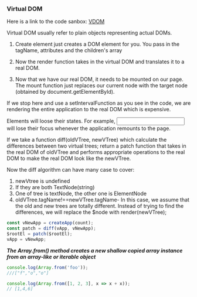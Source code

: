 ### Virtual DOM

Here is a link to the code sanbox: [VDOM](https://codesandbox.io/s/epic-bird-vvx83)

Virtual DOM usually refer to plain objects representing actual DOMs.

1. Create element just creates a DOM element for you. You pass in the tagName, attributes and the children's array

2. Now the render function takes in the virtual DOM and translates it to a real DOM.

3. Now that we have our real DOM, it needs to be mounted on our page. The mount function just replaces our current node with the target node (obtained by document.getElementById).

If we stop here and use a setIntervalFunction as you see in the code, we are rendering the entire application to the real DOM which is expensive.

Elements will loose their states. For example, <input> will lose their focus whenever the application remounts to the page.

If we take a function diff(oldVTree, newVTree) which calculate the differences between two virtual trees; return a patch function that takes in the real DOM of oldVTree and performs appropriate operations to the real DOM to make the real DOM look like the newVTree.

Now the diff algorithm can have many case to cover:

1. newVtree is undefined
2. If they are both TextNode(string)
3. One of tree is textNode, the other one is ElementNode
4. oldVTree.tagName!==newVTree.tagName- In this case, we assume that the old and new trees are totally different. Instead of trying to find the differences, we will replace the \$node with render(newVTree);

```javascript
const vNewApp = createApp(count);
const patch = diff(vApp, vNewApp);
$rootEl = patch($rootEl);
vApp = vNewApp;
```

**_The Array.from() method creates a new shallow copied array instance from an array-like or iterable object_**

```javascript
console.log(Array.from('foo'));
///["f","o","o"]

console.log(Array.from([1, 2, 3], x => x + x));
// [1,4,6]
```

